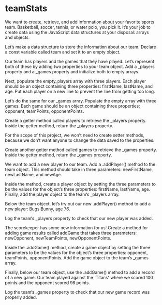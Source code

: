 # teamStats

We want to create, retrieve, and add information about your favorite sports team. Basketball, soccer, tennis, or water polo, you pick it. It’s your job to create data using the JavaScript data structures at your disposal: arrays and objects.



Let’s make a data structure to store the information about our team. Declare a const variable called team and set it to an empty object.


Our team has players and the games that they have played. Let’s represent both of these by adding two properties to your team object. Add a _players property and a _games property and initialize both to empty arrays.


Next, populate the empty_players array with three players. Each player should be an object containing three properties: firstName, lastName, and age. Put each player on a new line to prevent the line from getting too long.


Let’s do the same for our _games array. Populate the empty array with three games. Each game should be an object containing three properties: opponent, teamPoints, opponentPoints.


Create a getter method called players to retrieve the _players property. Inside the getter method, return the _players property.

For the scope of this project, we won’t need to create setter methods, because we don’t want anyone to change the data saved to the properties.


Create another getter method called games to retrieve the _games property. Inside the getter method, return the _games property.


We want to add a new player to our team. Add a .addPlayer() method to the team object. This method should take in three parameters: newFirstName, newLastName, and newAge.

Inside the method, create a player object by setting the three parameters to be the values for the object’s three properties: firstName, lastName, age. Finally, add the player object to the team‘s _players array.


Below the team object, let’s try out our new .addPlayer() method to add a new player: Bugs Bunny, age 76.

Log the team‘s _players property to check that our new player was added.


The scorekeeper has some new information for us! Create a method for adding game results called addGame that takes three parameters: newOpponent, newTeamPoints, newOpponentPoints.

Inside the .addGame() method, create a game object by setting the three parameters to be the values for the object’s three properties: opponent, teamPoints, opponentPoints. Add the game object to the team‘s _games array.


Finally, below our team object, use the .addGame() method to add a record of a new game. Our team played against the 'Titans' where we scored 100 points and the opponent scored 98 points.

Log the team‘s _games property to check that our new game record was properly added.


